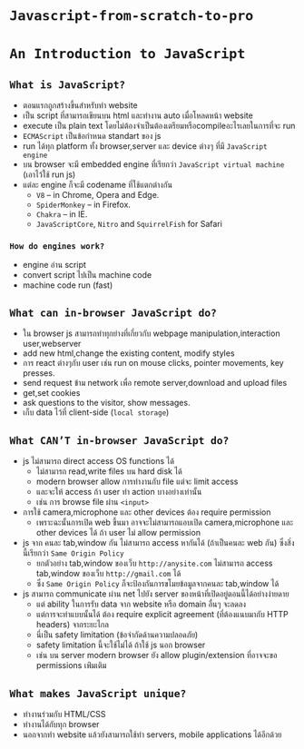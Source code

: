 # `Javascript-from-scratch-to-pro`

# `An Introduction to JavaScript`

## `What is JavaScript?`

- ตอนแรกถูกสร้างขึ้นสำหรับทำ website
- เป็น script ที่สามารถเขียนบน html และทำงาน auto เมื่อโหลดหน้า website
- execute เป็น plain text โดยไม่ต้องจำเป็นต้องเตรียมหรือcompileอะไรเลยในการที่จะ run
- `ECMAScript` เป็นข้อกำหนด standart ของ js
- run ได้ทุก platform ทั้ง browser,server และ device ต่างๆ ที่มี `JavaScript engine`
- บน browser จะมี embedded engine ที่เรียกว่า `JavaScript virtual machine` (เอาไว้ใช้ run js)
- แต่ละ engine ก็จะมี codename ที่ใช้แตกต่างกัน
  - `V8` – in Chrome, Opera and Edge.
  - `SpiderMonkey` – in Firefox.
  - `Chakra` – in IE.
  - `JavaScriptCore`, `Nitro` and `SquirrelFish` for Safari

### `How do engines work?`

- engine อ่าน script
- convert script ไปเป็น machine code
- machine code run (fast)

## `What can in-browser JavaScript do?`

- ใน browser js สามารถทำทุกย่างที่เกี่ยวกับ webpage manipulation,interaction user,webserver
- add new html,change the existing content, modify styles
- การ react ต่างๆกับ user เช่น run on mouse clicks, pointer movements, key presses.
- send request ข้าม network เพื่อ remote server,download and upload files
- get,set cookies
- ask questions to the visitor, show messages.
- เก็บ data ไว้ที่ client-side (`local storage`)

## `What CAN’T in-browser JavaScript do?`

- js ไม่สามารถ direct access OS functions ได้
  - ไม่สามารถ read,write files บน hard disk ได้
  - modern browser allow การทำงานกับ file แต่จะ limit access
  - และจะให้ access ถ้า user ทำ action บางอย่างเท่านั้น
  - เช่น การ browse file ผ่าน `<input>`
- การใช้ camera,microphone และ other devices ต้อง require permission
  - เพราะฉะนั้นการเปิด web ขึ้นมา อาจจะไม่สามารถแอบเปิด camera,microphone และ other devices ได้ ถ้า user ไม่ allow permission
- js จาก คนละ tab,window กัน ไม่สามารถ access หากันได้ (ถ้าเป็นคนละ web กัน) ซึ่งสิ่งนี้เรียกว่า `Same Origin Policy`
  - ยกตัวอย่าง tab,window ของเว็บ `http://anysite.com` ไม่สามารถ access tab,window ของเว็บ `http://gmail.com` ได้
  - ซึ่ง `Same Origin Policy` ก็จะป้องกันการขโมยข้อมูลจากคนละ tab,window ได้
- js สามารถ communicate ผ่าน net ไปยัง server ของหน้าที่เปิดอยู่ตอนนี้ได้อย่างง่ายดาย
  - แต่ ability ในการรับ data จาก website หรือ domain อื่นๆ จะลดลง
  - แต่การจะทำแบบนั้นได้ ต้อง require explicit agreement (ที่ต้องแนบมากับ HTTP headers) จากระยะไกล
  - นี่เป็น safety limitation (ข้อจำกัดด้านความปลอดภัย)
  - safety limitation นี้จะใช้ไม่ได้ ถ้าใช้ js นอก browser
  - เช่น บน server modern browser ยัง allow plugin/extension ที่อาจจะขอ permissions เพ่ิมเติม

## `What makes JavaScript unique?`

- ทำงานร่วมกับ HTML/CSS
- ทำงานได้กับทุก browser
- นอกจากทำ website แล้วยังสามารถใช้ทำ servers, mobile applications ได้อีกด้วย
